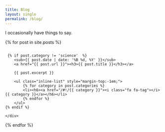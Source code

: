 ```yaml
---
title: Blog
layout: single
permalink: /blog/
---
```

I occasionally have things to say.

<!-- <ul> -->
<!--   {% for post in site.categories.blog %} -->
<!-- 	<li> -->
<!--       <a href="{{ post.url }}">{{ post.title }}</a> -->
<!--     </li> -->

<!--   {% endfor %} -->
<!-- </ul> -->

{% for post in site.posts %}
<div class="row">
	<div class="small-12 columns">
  	
	 {% if post.category != 'science'  %}	
		<sub>{{ post.date | date: '%B %d, %Y' }}</sub>
		<a href="{{ post.url }}"><h3>{{ post.title }}</h3></a>

	  	{{ post.excerpt }}

		<ul class="inline-list" style="margin-top:-1em;">
			{% for category in post.categories %}
			<li><h6><a href="/#!/{{ category }}"><i class="fa fa-tag"></i> {{ category }}</a></h6></li>
			{% endfor %}
		</ul>
	{% endif %}

	</div>
</div>
{% endfor %}
